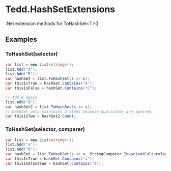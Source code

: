 # Tedd.HashSetExtensions
.Net extension methods for ToHashSet&lt;T>()

## Examples
### ToHashSet(selector)
```cs
var list = new List<string>();
list.Add("A");
list.Add("B");
var hashSet = list.ToHashSet(s => s);
var thisIsTrue = hashSet.Contains("A");
var thisIsFalse = hashSet.Contains("C");

// Add B again
list.Add("B");
var hashSet2 = list.ToHashSet(s => s);
// HashSet only cointains 2 items because duplicates are ignored
var thisIsTwo = hashSet2.Count;

```
### ToHashSet(selector, comparer)
```cs
var list = new List<string>();
list.Add("a");
list.Add("b");
var hashSet = list.ToHashSet(s => s, StringComparer.InvariantCultureIgnoreCase);
var thisIsTrue = hashSet.Contains("a");
var thisIsAlsoTrue = hashSet.Contains("A");
```